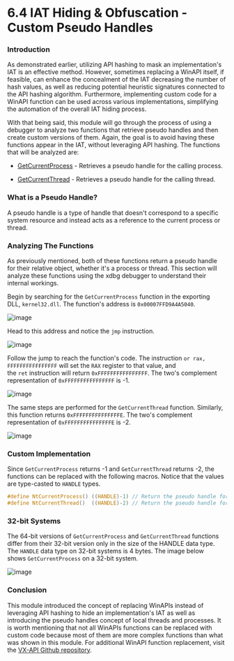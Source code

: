 # 6.4 IAT Hiding & Obfuscation - Custom Pseudo Handles

### Introduction

As demonstrated earlier, utilizing API hashing to mask an implementation's IAT is an effective method. However, sometimes replacing a WinAPI itself, if feasible, can enhance the concealment of the IAT decreasing the number of hash values, as well as reducing potential heuristic signatures connected to the API hashing algorithm. Furthermore, implementing custom code for a WinAPI function can be used across various implementations, simplifying the automation of the overall IAT hiding process.

With that being said, this module will go through the process of using a debugger to analyze two functions that retrieve pseudo handles and then create custom versions of them. Again, the goal is to avoid having these functions appear in the IAT, without leveraging API hashing. The functions that will be analyzed are:

- [GetCurrentProcess](https://learn.microsoft.com/en-us/windows/win32/api/processthreadsapi/nf-processthreadsapi-getcurrentprocess) - Retrieves a pseudo handle for the calling process.
    
- [GetCurrentThread](https://learn.microsoft.com/en-us/windows/win32/api/processthreadsapi/nf-processthreadsapi-getcurrentthread) - Retrieves a pseudo handle for the calling thread.
    

### What is a Pseudo Handle?

A pseudo handle is a type of handle that doesn't correspond to a specific system resource and instead acts as a reference to the current process or thread.

### Analyzing The Functions

As previously mentioned, both of these functions return a pseudo handle for their relative object, whether it's a process or thread. This section will analyze these functions using the xdbg debugger to understand their internal workings.

Begin by searching for the `GetCurrentProcess` function in the exporting DLL, `kernel32.dll`. The function's address is `0x00007FFD9A4A5040`.

![image](https://maldevacademy.s3.amazonaws.com/images/Basic/pseudo-handle-124505341-1cca443b-e5d2-4d90-8a75-5f77b08bfe56.png)

Head to this address and notice the `jmp` instruction.

![image](https://maldevacademy.s3.amazonaws.com/images/Basic/pseudo-handle-224505515-1079792a-5685-4051-a364-6a7424d95646.png)

Follow the jump to reach the function's code. The instruction `or rax, FFFFFFFFFFFFFFFF` will set the `RAX` register to that value, and the `ret` instruction will return `0xFFFFFFFFFFFFFFFF`. The two's complement representation of `0xFFFFFFFFFFFFFFFF` is -1.

![image](https://maldevacademy.s3.amazonaws.com/images/Basic/pseudo-handle-324505523-586c63fa-8f52-4564-b01f-a52c3a34524f.png)

The same steps are performed for the `GetCurrentThread` function. Similarly, this function returns `0xFFFFFFFFFFFFFFFE`. The two's complement representation of `0xFFFFFFFFFFFFFFFE` is -2.

![image](https://maldevacademy.s3.amazonaws.com/images/Basic/pseudo-handle-424505527-99a803e2-eaff-49a3-9ac2-470bc1fb8c69.png)

### Custom Implementation

Since `GetCurrentProcess` returns -1 and `GetCurrentThread` returns -2, the functions can be replaced with the following macros. Notice that the values are type-casted to `HANDLE` types.

```c
#define NtCurrentProcess() ((HANDLE)-1) // Return the pseudo handle for the current process
#define NtCurrentThread()  ((HANDLE)-2) // Return the pseudo handle for the current thread
```

### 32-bit Systems

The 64-bit versions of `GetCurrentProcess` and `GetCurrentThread` functions differ from their 32-bit version only in the size of the HANDLE data type. The `HANDLE` data type on 32-bit systems is 4 bytes. The image below shows `GetCurrentProcess` on a 32-bit system.

![image](https://maldevacademy.s3.amazonaws.com/images/Basic/pseudo-handle-524524030-94c0a3e8-71c0-4df6-b4b5-e95b2e76edca.png)

### Conclusion

This module introduced the concept of replacing WinAPIs instead of leveraging API hashing to hide an implementation's IAT as well as introducing the pseudo handles concept of local threads and processes. It is worth mentioning that not all WinAPIs functions can be replaced with custom code because most of them are more complex functions than what was shown in this module. For additional WinAPI function replacement, visit the [VX-API Github repository](https://github.com/vxunderground/VX-API).